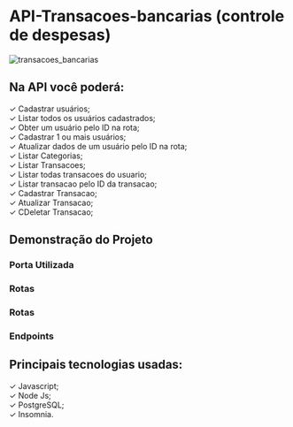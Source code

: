 # API-Transacoes-bancarias (controle de despesas)

![transacoes_bancarias](https://user-images.githubusercontent.com/63027260/186543222-8b7ec6f9-3193-4dba-a28a-eedbf307fca2.gif)

## Na API você poderá:
✓ Cadastrar usuários;
<br>
✓ Listar todos os usuários cadastrados;
<br>
✓ Obter um usuário pelo ID na rota;
<br>
✓ Cadastrar 1 ou mais usuários;
<br>
✓ Atualizar dados de um usuário pelo ID na rota;
<br>
✓ Listar Categorias;
<br>
✓ Listar Transacoes;
<br>
✓ Listar todas transacoes do usuario;
<br>
✓ Listar transacao pelo ID da transacao;
<br>
✓ Cadastrar Transacao;
<br>
✓ Atualizar Transacao;
<br>
✓ CDeletar Transacao;
<br>


## Demonstração do Projeto

### Porta Utilizada


### Rotas


### Rotas


### Endpoints




## Principais tecnologias usadas:

✓ Javascript;
<br>
✓ Node Js;
<br>
✓ PostgreSQL;
<br>
✓ Insomnia.
